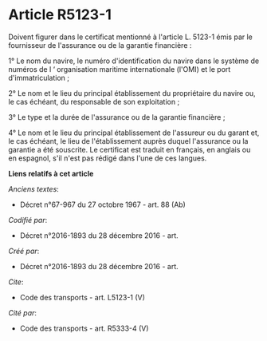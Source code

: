 # Article R5123-1

Doivent figurer dans le certificat mentionné à l'article L. 5123-1 émis par le fournisseur de l'assurance ou de la garantie
financière : 

1° Le nom du navire, le numéro d'identification du navire dans le système de numéros de l ‘ organisation maritime
internationale (l'OMI) et le port d'immatriculation ; 

2° Le nom et le lieu du principal établissement du propriétaire du navire ou, le cas échéant, du responsable de son
exploitation ; 

3° Le type et la durée de l'assurance ou de la garantie financière ; 

4° Le nom et le lieu du principal établissement de l'assureur ou du garant et, le cas échéant, le lieu de l'établissement
auprès duquel l'assurance ou la garantie a été souscrite. Le certificat est traduit en français, en anglais ou en espagnol,
s'il n'est pas rédigé dans l'une de ces langues.

**Liens relatifs à cet article**

_Anciens textes_:

  - Décret n°67-967 du 27 octobre 1967 - art. 88 (Ab)

_Codifié par_:

  - Décret n°2016-1893 du 28 décembre 2016 - art.

_Créé par_:

  - Décret n°2016-1893 du 28 décembre 2016 - art.

_Cite_:

  - Code des transports - art. L5123-1 (V)

_Cité par_:

  - Code des transports - art. R5333-4 (V)
